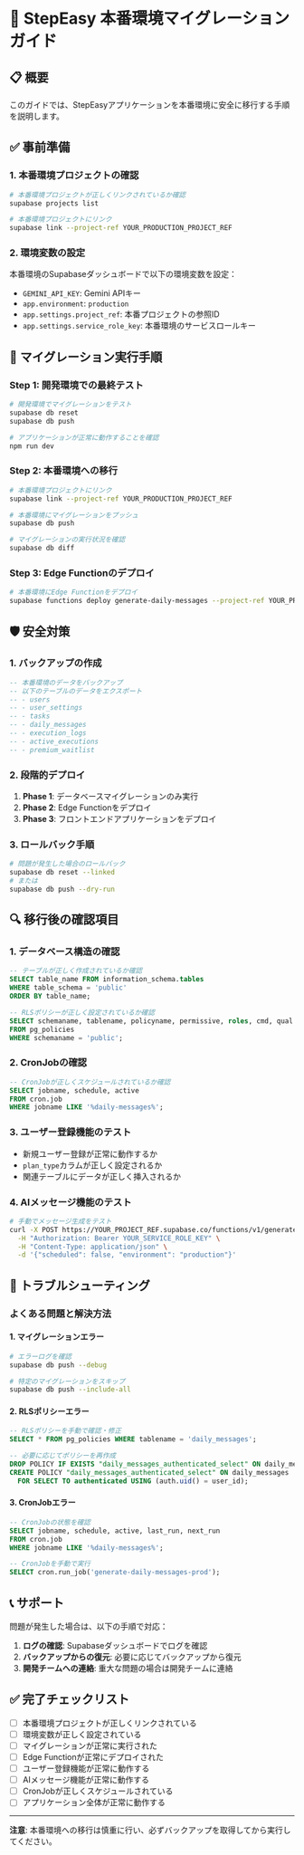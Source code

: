 # 🚀 StepEasy 本番環境マイグレーションガイド

## 📋 概要
このガイドでは、StepEasyアプリケーションを本番環境に安全に移行する手順を説明します。

## ✅ 事前準備

### 1. 本番環境プロジェクトの確認
```bash
# 本番環境プロジェクトが正しくリンクされているか確認
supabase projects list

# 本番環境プロジェクトにリンク
supabase link --project-ref YOUR_PRODUCTION_PROJECT_REF
```

### 2. 環境変数の設定
本番環境のSupabaseダッシュボードで以下の環境変数を設定：
- `GEMINI_API_KEY`: Gemini APIキー
- `app.environment`: `production`
- `app.settings.project_ref`: 本番プロジェクトの参照ID
- `app.settings.service_role_key`: 本番環境のサービスロールキー

## 🔄 マイグレーション実行手順

### Step 1: 開発環境での最終テスト
```bash
# 開発環境でマイグレーションをテスト
supabase db reset
supabase db push

# アプリケーションが正常に動作することを確認
npm run dev
```

### Step 2: 本番環境への移行
```bash
# 本番環境プロジェクトにリンク
supabase link --project-ref YOUR_PRODUCTION_PROJECT_REF

# 本番環境にマイグレーションをプッシュ
supabase db push

# マイグレーションの実行状況を確認
supabase db diff
```

### Step 3: Edge Functionのデプロイ
```bash
# 本番環境にEdge Functionをデプロイ
supabase functions deploy generate-daily-messages --project-ref YOUR_PRODUCTION_PROJECT_REF
```

## 🛡️ 安全対策

### 1. バックアップの作成
```sql
-- 本番環境のデータをバックアップ
-- 以下のテーブルのデータをエクスポート
-- - users
-- - user_settings
-- - tasks
-- - daily_messages
-- - execution_logs
-- - active_executions
-- - premium_waitlist
```

### 2. 段階的デプロイ
1. **Phase 1**: データベースマイグレーションのみ実行
2. **Phase 2**: Edge Functionをデプロイ
3. **Phase 3**: フロントエンドアプリケーションをデプロイ

### 3. ロールバック手順
```bash
# 問題が発生した場合のロールバック
supabase db reset --linked
# または
supabase db push --dry-run
```

## 🔍 移行後の確認項目

### 1. データベース構造の確認
```sql
-- テーブルが正しく作成されているか確認
SELECT table_name FROM information_schema.tables 
WHERE table_schema = 'public' 
ORDER BY table_name;

-- RLSポリシーが正しく設定されているか確認
SELECT schemaname, tablename, policyname, permissive, roles, cmd, qual 
FROM pg_policies 
WHERE schemaname = 'public';
```

### 2. CronJobの確認
```sql
-- CronJobが正しくスケジュールされているか確認
SELECT jobname, schedule, active 
FROM cron.job 
WHERE jobname LIKE '%daily-messages%';
```

### 3. ユーザー登録機能のテスト
- 新規ユーザー登録が正常に動作するか
- `plan_type`カラムが正しく設定されるか
- 関連テーブルにデータが正しく挿入されるか

### 4. AIメッセージ機能のテスト
```bash
# 手動でメッセージ生成をテスト
curl -X POST https://YOUR_PROJECT_REF.supabase.co/functions/v1/generate-daily-messages \
  -H "Authorization: Bearer YOUR_SERVICE_ROLE_KEY" \
  -H "Content-Type: application/json" \
  -d '{"scheduled": false, "environment": "production"}'
```

## 🚨 トラブルシューティング

### よくある問題と解決方法

#### 1. マイグレーションエラー
```bash
# エラーログを確認
supabase db push --debug

# 特定のマイグレーションをスキップ
supabase db push --include-all
```

#### 2. RLSポリシーエラー
```sql
-- RLSポリシーを手動で確認・修正
SELECT * FROM pg_policies WHERE tablename = 'daily_messages';

-- 必要に応じてポリシーを再作成
DROP POLICY IF EXISTS "daily_messages_authenticated_select" ON daily_messages;
CREATE POLICY "daily_messages_authenticated_select" ON daily_messages
  FOR SELECT TO authenticated USING (auth.uid() = user_id);
```

#### 3. CronJobエラー
```sql
-- CronJobの状態を確認
SELECT jobname, schedule, active, last_run, next_run 
FROM cron.job 
WHERE jobname LIKE '%daily-messages%';

-- CronJobを手動で実行
SELECT cron.run_job('generate-daily-messages-prod');
```

## 📞 サポート

問題が発生した場合は、以下の手順で対応：

1. **ログの確認**: Supabaseダッシュボードでログを確認
2. **バックアップからの復元**: 必要に応じてバックアップから復元
3. **開発チームへの連絡**: 重大な問題の場合は開発チームに連絡

## ✅ 完了チェックリスト

- [ ] 本番環境プロジェクトが正しくリンクされている
- [ ] 環境変数が正しく設定されている
- [ ] マイグレーションが正常に実行された
- [ ] Edge Functionが正常にデプロイされた
- [ ] ユーザー登録機能が正常に動作する
- [ ] AIメッセージ機能が正常に動作する
- [ ] CronJobが正しくスケジュールされている
- [ ] アプリケーション全体が正常に動作する

---

**注意**: 本番環境への移行は慎重に行い、必ずバックアップを取得してから実行してください。 